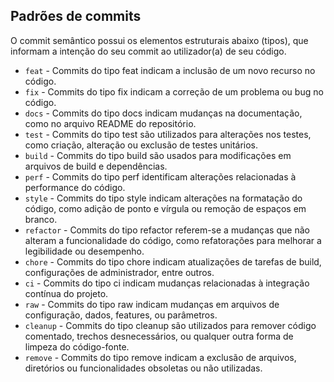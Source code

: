 ## Padrões de commits

O commit semântico possui os elementos estruturais abaixo (tipos), que informam a intenção do seu commit ao utilizador(a) de seu código.

- `feat` - Commits do tipo feat indicam a inclusão de um novo recurso no código.
- `fix` - Commits do tipo fix indicam a correção de um problema ou bug no código.
- `docs` - Commits do tipo docs indicam mudanças na documentação, como no arquivo README do repositório.
- `test` - Commits do tipo test são utilizados para alterações nos testes, como criação, alteração ou exclusão de testes unitários.
- `build` - Commits do tipo build são usados para modificações em arquivos de build e dependências.
- `perf` - Commits do tipo perf identificam alterações relacionadas à performance do código.
- `style` - Commits do tipo style indicam alterações na formatação do código, como adição de ponto e vírgula ou remoção de espaços em branco.
- `refactor` - Commits do tipo refactor referem-se a mudanças que não alteram a funcionalidade do código, como refatorações para melhorar a legibilidade ou desempenho.
- `chore` - Commits do tipo chore indicam atualizações de tarefas de build, configurações de administrador, entre outros.
- `ci` - Commits do tipo ci indicam mudanças relacionadas à integração contínua do projeto.
- `raw` - Commits do tipo raw indicam mudanças em arquivos de configuração, dados, features, ou parâmetros.
- `cleanup` - Commits do tipo cleanup são utilizados para remover código comentado, trechos desnecessários, ou qualquer outra forma de limpeza do código-fonte.
- `remove` - Commits do tipo remove indicam a exclusão de arquivos, diretórios ou funcionalidades obsoletas ou não utilizadas.
